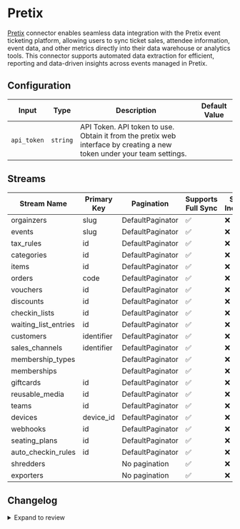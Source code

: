 # Pretix
[Pretix](https://pretix.eu/about/en/) connector enables seamless data integration with the Pretix event ticketing platform, allowing users to sync ticket sales, attendee information, event data, and other metrics directly into their data warehouse or analytics tools. This connector supports automated data extraction for efficient, reporting and data-driven insights across events managed in Pretix.

## Configuration

| Input | Type | Description | Default Value |
|-------|------|-------------|---------------|
| `api_token` | `string` | API Token. API token to use. Obtain it from the pretix web interface by creating a new token under your team settings. |  |

## Streams
| Stream Name | Primary Key | Pagination | Supports Full Sync | Supports Incremental |
|-------------|-------------|------------|---------------------|----------------------|
| orgainzers | slug | DefaultPaginator | ✅ |  ❌  |
| events | slug | DefaultPaginator | ✅ |  ❌  |
| tax_rules | id | DefaultPaginator | ✅ |  ❌  |
| categories | id | DefaultPaginator | ✅ |  ❌  |
| items | id | DefaultPaginator | ✅ |  ❌  |
| orders | code | DefaultPaginator | ✅ |  ❌  |
| vouchers | id | DefaultPaginator | ✅ |  ❌  |
| discounts | id | DefaultPaginator | ✅ |  ❌  |
| checkin_lists | id | DefaultPaginator | ✅ |  ❌  |
| waiting_list_entries | id | DefaultPaginator | ✅ |  ❌  |
| customers | identifier | DefaultPaginator | ✅ |  ❌  |
| sales_channels | identifier | DefaultPaginator | ✅ |  ❌  |
| membership_types |  | DefaultPaginator | ✅ |  ❌  |
| memberships |  | DefaultPaginator | ✅ |  ❌  |
| giftcards | id | DefaultPaginator | ✅ |  ❌  |
| reusable_media | id | DefaultPaginator | ✅ |  ❌  |
| teams | id | DefaultPaginator | ✅ |  ❌  |
| devices | device_id | DefaultPaginator | ✅ |  ❌  |
| webhooks | id | DefaultPaginator | ✅ |  ❌  |
| seating_plans | id | DefaultPaginator | ✅ |  ❌  |
| auto_checkin_rules | id | DefaultPaginator | ✅ |  ❌  |
| shredders |  | No pagination | ✅ |  ❌  |
| exporters |  | No pagination | ✅ |  ❌  |

## Changelog

<details>
  <summary>Expand to review</summary>

| Version | Date              | Pull Request | Subject        |
|---------|-------------------|--------------|----------------|
| 0.0.34  | 2025-09-05 | [TBD](https://github.com/airbytehq/airbyte/pull/TBD) | Update to CDK v7.0.0 |
| 0.0.33  | 2025-08-23 | [65174](https://github.com/airbytehq/airbyte/pull/65174) | Update dependencies |
| 0.0.32  | 2025-08-09 | [64746](https://github.com/airbytehq/airbyte/pull/64746) | Update dependencies |
| 0.0.31  | 2025-08-02 | [64246](https://github.com/airbytehq/airbyte/pull/64246) | Update dependencies |
| 0.0.30  | 2025-07-26 | [63841](https://github.com/airbytehq/airbyte/pull/63841) | Update dependencies |
| 0.0.29  | 2025-07-19 | [63425](https://github.com/airbytehq/airbyte/pull/63425) | Update dependencies |
| 0.0.28  | 2025-07-12 | [62661](https://github.com/airbytehq/airbyte/pull/62661) | Update dependencies |
| 0.0.27  | 2025-06-28 | [62336](https://github.com/airbytehq/airbyte/pull/62336) | Update dependencies |
| 0.0.26  | 2025-06-21 | [61871](https://github.com/airbytehq/airbyte/pull/61871) | Update dependencies |
| 0.0.25  | 2025-06-14 | [61074](https://github.com/airbytehq/airbyte/pull/61074) | Update dependencies |
| 0.0.24  | 2025-05-24 | [60510](https://github.com/airbytehq/airbyte/pull/60510) | Update dependencies |
| 0.0.23  | 2025-05-10 | [60097](https://github.com/airbytehq/airbyte/pull/60097) | Update dependencies |
| 0.0.22  | 2025-05-04 | [59505](https://github.com/airbytehq/airbyte/pull/59505) | Update dependencies |
| 0.0.21  | 2025-04-27 | [59065](https://github.com/airbytehq/airbyte/pull/59065) | Update dependencies |
| 0.0.20  | 2025-04-19 | [58500](https://github.com/airbytehq/airbyte/pull/58500) | Update dependencies |
| 0.0.19  | 2025-04-12 | [57908](https://github.com/airbytehq/airbyte/pull/57908) | Update dependencies |
| 0.0.18  | 2025-04-05 | [57354](https://github.com/airbytehq/airbyte/pull/57354) | Update dependencies |
| 0.0.17  | 2025-03-29 | [56728](https://github.com/airbytehq/airbyte/pull/56728) | Update dependencies |
| 0.0.16  | 2025-03-22 | [56166](https://github.com/airbytehq/airbyte/pull/56166) | Update dependencies |
| 0.0.15  | 2025-03-08 | [55541](https://github.com/airbytehq/airbyte/pull/55541) | Update dependencies |
| 0.0.14  | 2025-03-01 | [55043](https://github.com/airbytehq/airbyte/pull/55043) | Update dependencies |
| 0.0.13  | 2025-02-23 | [54616](https://github.com/airbytehq/airbyte/pull/54616) | Update dependencies |
| 0.0.12  | 2025-02-15 | [53986](https://github.com/airbytehq/airbyte/pull/53986) | Update dependencies |
| 0.0.11  | 2025-02-08 | [53497](https://github.com/airbytehq/airbyte/pull/53497) | Update dependencies |
| 0.0.10  | 2025-02-01 | [52984](https://github.com/airbytehq/airbyte/pull/52984) | Update dependencies |
| 0.0.9   | 2025-01-25 | [52500](https://github.com/airbytehq/airbyte/pull/52500) | Update dependencies |
| 0.0.8   | 2025-01-18 | [51883](https://github.com/airbytehq/airbyte/pull/51883) | Update dependencies |
| 0.0.7   | 2025-01-11 | [51338](https://github.com/airbytehq/airbyte/pull/51338) | Update dependencies |
| 0.0.6   | 2024-12-28 | [50706](https://github.com/airbytehq/airbyte/pull/50706) | Update dependencies |
| 0.0.5   | 2024-12-21 | [50284](https://github.com/airbytehq/airbyte/pull/50284) | Update dependencies |
| 0.0.4   | 2024-12-14 | [49720](https://github.com/airbytehq/airbyte/pull/49720) | Update dependencies |
| 0.0.3   | 2024-12-12 | [49357](https://github.com/airbytehq/airbyte/pull/49357) | Update dependencies |
| 0.0.2   | 2024-12-11 | [49073](https://github.com/airbytehq/airbyte/pull/49073) | Starting with this version, the Docker image is now rootless. Please note that this and future versions will not be compatible with Airbyte versions earlier than 0.64 |
| 0.0.1   | 2024-11-09 | | Initial release by [@parthiv11](https://github.com/parthiv11) via Connector Builder |

</details>
